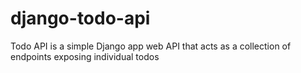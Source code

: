 # django-todo-api
Todo API is a simple Django app web API that acts as a collection of endpoints exposing individual todos
